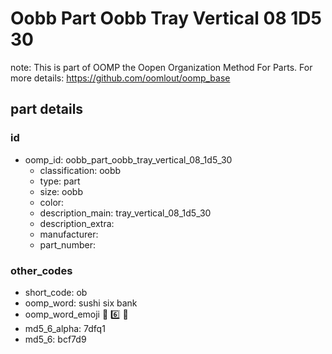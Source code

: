 # Oobb Part Oobb Tray Vertical 08 1D5 30  

note: This is part of OOMP the Oopen Organization Method For Parts. For more details: https://github.com/oomlout/oomp_base

##  part details





### id
* oomp_id: oobb_part_oobb_tray_vertical_08_1d5_30
  * classification: oobb
  * type: part
  * size: oobb
  * color: 
  * description_main: tray_vertical_08_1d5_30
  * description_extra: 
  * manufacturer: 
  * part_number: 

### other_codes
* short_code: ob
* oomp_word: sushi six bank
* oomp_word_emoji :sushi: :six: :bank:
* md5_6_alpha: 7dfq1
* md5_6: bcf7d9